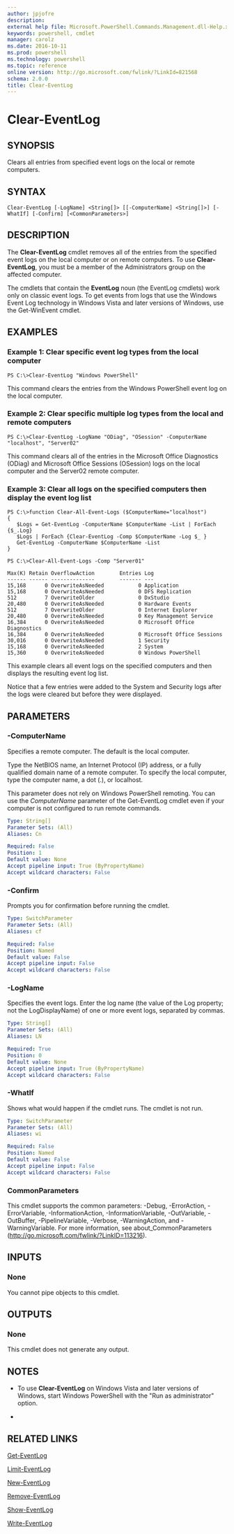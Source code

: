 ```yaml
---
author: jpjofre
description: 
external help file: Microsoft.PowerShell.Commands.Management.dll-Help.xml
keywords: powershell, cmdlet
manager: carolz
ms.date: 2016-10-11
ms.prod: powershell
ms.technology: powershell
ms.topic: reference
online version: http://go.microsoft.com/fwlink/?LinkId=821568
schema: 2.0.0
title: Clear-EventLog
---
```


# Clear-EventLog

## SYNOPSIS
Clears all entries from specified event logs on the local or remote computers.

## SYNTAX

```
Clear-EventLog [-LogName] <String[]> [[-ComputerName] <String[]>] [-WhatIf] [-Confirm] [<CommonParameters>]
```

## DESCRIPTION
The **Clear-EventLog** cmdlet removes all of the entries from the specified event logs on the local computer or on remote computers.
To use **Clear-EventLog**, you must be a member of the Administrators group on the affected computer.

The cmdlets that contain the **EventLog** noun (the EventLog cmdlets) work only on classic event logs.
To get events from logs that use the Windows Event Log technology in Windows Vista and later versions of Windows, use the Get-WinEvent cmdlet.

## EXAMPLES

### Example 1: Clear specific event log types from the local computer
```
PS C:\>Clear-EventLog "Windows PowerShell"
```

This command clears the entries from the Windows PowerShell event log on the local computer.

### Example 2: Clear specific multiple log types from the local and remote computers
```
PS C:\>Clear-EventLog -LogName "ODiag", "OSession" -ComputerName "localhost", "Server02"
```

This command clears all of the entries in the Microsoft Office Diagnostics (ODiag) and Microsoft Office Sessions (OSession) logs on the local computer and the Server02 remote computer.

### Example 3: Clear all logs on the specified computers then display the event log list
```
PS C:\>function Clear-All-Event-Logs ($ComputerName="localhost")
{
   $Logs = Get-EventLog -ComputerName $ComputerName -List | ForEach {$_.Log}
   $Logs | ForEach {Clear-EventLog -Comp $ComputerName -Log $_ }
   Get-EventLog -ComputerName $ComputerName -List
}

PS C:\>Clear-All-Event-Logs -Comp "Server01"

Max(K) Retain OverflowAction        Entries Log
------ ------ --------------        ------- ---
15,168      0 OverwriteAsNeeded           0 Application
15,168      0 OverwriteAsNeeded           0 DFS Replication
512         7 OverwriteOlder              0 DxStudio
20,480      0 OverwriteAsNeeded           0 Hardware Events
512         7 OverwriteOlder              0 Internet Explorer
20,480      0 OverwriteAsNeeded           0 Key Management Service
16,384      0 OverwriteAsNeeded           0 Microsoft Office Diagnostics
16,384      0 OverwriteAsNeeded           0 Microsoft Office Sessions
30,016      0 OverwriteAsNeeded           1 Security
15,168      0 OverwriteAsNeeded           2 System
15,360      0 OverwriteAsNeeded           0 Windows PowerShell
```

This example clears all event logs on the specified computers and then displays the resulting event log list.

Notice that a few entries were added to the System and Security logs after the logs were cleared but before they were displayed.

## PARAMETERS

### -ComputerName
Specifies a remote computer.
The default is the local computer.

Type the NetBIOS name, an Internet Protocol (IP) address, or a fully qualified domain name of a remote computer.
To specify the local computer, type the computer name, a dot (.), or localhost.

This parameter does not rely on Windows PowerShell remoting.
You can use the *ComputerName* parameter of the Get-EventLog cmdlet even if your computer is not configured to run remote commands.

```yaml
Type: String[]
Parameter Sets: (All)
Aliases: Cn

Required: False
Position: 1
Default value: None
Accept pipeline input: True (ByPropertyName)
Accept wildcard characters: False
```

### -Confirm
Prompts you for confirmation before running the cmdlet.

```yaml
Type: SwitchParameter
Parameter Sets: (All)
Aliases: cf

Required: False
Position: Named
Default value: False
Accept pipeline input: False
Accept wildcard characters: False
```

### -LogName
Specifies the event logs.
Enter the log name (the value of the Log property; not the LogDisplayName) of one or more event logs, separated by commas.

```yaml
Type: String[]
Parameter Sets: (All)
Aliases: LN

Required: True
Position: 0
Default value: None
Accept pipeline input: True (ByPropertyName)
Accept wildcard characters: False
```

### -WhatIf
Shows what would happen if the cmdlet runs.
The cmdlet is not run.

```yaml
Type: SwitchParameter
Parameter Sets: (All)
Aliases: wi

Required: False
Position: Named
Default value: False
Accept pipeline input: False
Accept wildcard characters: False
```

### CommonParameters
This cmdlet supports the common parameters: -Debug, -ErrorAction, -ErrorVariable, -InformationAction, -InformationVariable, -OutVariable, -OutBuffer, -PipelineVariable, -Verbose, -WarningAction, and -WarningVariable. For more information, see about_CommonParameters (http://go.microsoft.com/fwlink/?LinkID=113216).

## INPUTS

### None
You cannot pipe objects to this cmdlet.

## OUTPUTS

### None
This cmdlet does not generate any output.

## NOTES
* To use **Clear-EventLog** on Windows Vista and later versions of Windows, start Windows PowerShell with the "Run as administrator" option.

*

## RELATED LINKS

[Get-EventLog](Get-EventLog.md)

[Limit-EventLog](Limit-EventLog.md)

[New-EventLog](New-EventLog.md)

[Remove-EventLog](Remove-EventLog.md)

[Show-EventLog](Show-EventLog.md)

[Write-EventLog](Write-EventLog.md)

